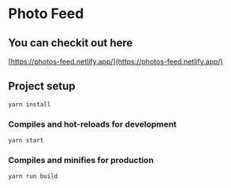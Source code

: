 # Photo Feed 

## You can checkit out here
[https://photos-feed.netlify.app/](https://photos-feed.netlify.app/)


## Project setup
```
yarn install
```

### Compiles and hot-reloads for development
```
yarn start
```

### Compiles and minifies for production
```
yarn run build
```

